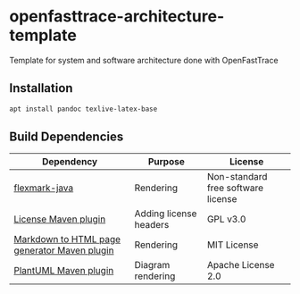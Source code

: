 # openfasttrace-architecture-template
Template for system and software architecture done with OpenFastTrace

## Installation

```bash
apt install pandoc texlive-latex-base
```

## Build Dependencies

| Dependency                                                                                                | Purpose                | License                            |
|-----------------------------------------------------------------------------------------------------------|------------------------|------------------------------------|
| [flexmark-java](https://github.com/vsch/flexmark-java)                                                    | Rendering              | Non-standard free software license |
| [License Maven plugin](http://www.mojohaus.org/license-maven-plugin/)                                     | Adding license headers | GPL v3.0                           |
| [Markdown to HTML page generator Maven plugin](https://github.com/walokra/markdown-page-generator-plugin) | Rendering              | MIT License                        |
| [PlantUML Maven plugin](https://github.com/jeluard/maven-plantuml-plugin)                                 | Diagram rendering      | Apache License 2.0                 |